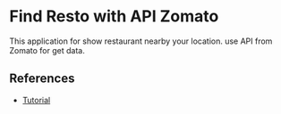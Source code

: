 # Find Resto with API Zomato
This application for show restaurant nearby your location. use API from Zomato for get data.


## References
* [Tutorial](#https://rivaldi48.blogspot.com/2020/09/Tutorial-Membuat-Aplikasi-Pencarian-Restoran-dengan-Zomato-API.html)
